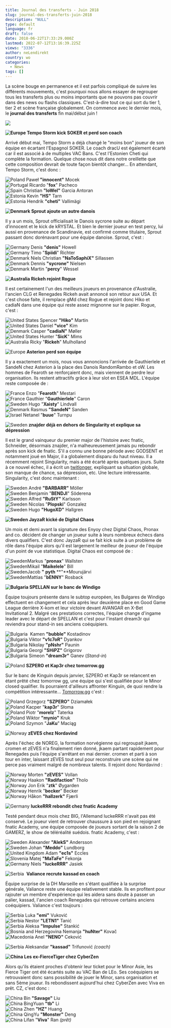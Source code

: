 ```yaml
---
title: Journal des transferts - Juin 2018
slug: journal-des-transferts-juin-2018
description: "NULL"
type: default
language: fr
draft: false
date: 2018-06-22T17:33:29.000Z
lastmod: 2022-07-12T13:16:39.225Z
views: "3336"
author: neLendirekt
country: wo
categories:
  - News
tags: []
---
```

La scène bouge en permanence et il est parfois compliqué de suivre les différents mouvements, c'est pourquoi nous allons essayer de regrouper tous les transferts plus ou moins importants que ne pouvons pas couvrir dans des news ou flashs classiques. C'est-à-dire tout ce qui sort du tier 1, tier 2 et scène française globalement. On commence avec le dernier mois, le **journal des transferts** fin mai/début juin ! 

![](/images/articles/5b2b6e8e626b5/images/L5BxrAKdiFV9LHNjUs2gRF3POHo2tkrNNyp7gI1y.png)

**![Europe](/images/countries/eu.svg)⁠ Tempo Storm kick SOKER et perd son coach**

Arrivé début mai, Tempo Storm a déjà changé le "moins bon" joueur de son équipe en écartant l'Espagnol SOKER. Le coach dracU est également écarté car il est associé à de multiples VAC Bans. C'est l'Estonien Cheti qui complète la formation. Quelque chose nous dit dans notre oreillette que cette composition devrait de toute façon bientôt changer... En attendant, Tempo Storm, c'est donc :

![Poland](/images/countries/pl.svg)⁠ Paweł **"innocent"** Mocek  
![Portugal](/images/countries/pt.svg)⁠ Ricardo "**fox**" Pacheco  
![Spain](/images/countries/es.svg)⁠ Christian **"loWel"** Garcia Antoran  
![Estonia](/images/countries/ee.svg)⁠ Kevin **"HS"** Tarn  
![Estonia](/images/countries/ee.svg)⁠ Hendrik **"cheti"** Vallimägi

**![Denmark](/images/countries/dk.svg)⁠ Sprout ajoute un autre danois**

Il y a un mois, Sprout officialisait ⁠le Danois sycrone suite au départ d’innocent et le kick de kRYSTAL. Et bien le dernier joueur en test percy, lui aussi en provenance de Scandinavie, est confirmé comme titulaire, Sprout passant donc dorénavant pour une équipe danoise. Sprout, c'est : 

![Germany](/images/countries/de.svg)⁠ Denis **"denis"** Howell  
![Germany](/images/countries/de.svg)⁠ Timo "**Spiidi**" Richter  
![Denmark](/images/countries/dk.svg)⁠ Niels Christian **"NaToSaphiX"** Sillassen  
![Denmark](/images/countries/dk.svg)⁠ Dennis **"sycrone"** Nielsen  
![Denmark](/images/countries/dk.svg)⁠ Martin "**percy**" Wessel

**![Australia](/images/countries/au.svg)⁠ Rickeh rejoint Rogue**

Il est certainement l'un des meilleurs joueurs en provenance d'Australie, l'ancien CLG et Renegades Rickeh avait annoncé son retour aux USA. Et c'est chose faite, il remplace gMd chez Rogue et rejoint donc Hiko et cadiaN dans une équipe qui reste assez mignonne sur le papier. Rogue, c'est :

![United States](/images/countries/us.svg)⁠ Spencer **"Hiko"** Martin  
![United States](/images/countries/us.svg)⁠ Daniel **"vice"** Kim  
![Denmark](/images/countries/dk.svg)⁠ Casper **"cadiaN"** Møller  
![United States](/images/countries/us.svg)⁠ Hunter "**SicK**" Mims  
![Australia](/images/countries/au.svg)⁠ Ricky "**Rickeh**" Mulholland

![Europe](/images/countries/eu.svg)⁠ **Asterion perd son équipe**

Il y a exactement un mois, nous vous annoncions l'arrivée de Gauthierlele et SandeN chez Asterion à la place des Danois RandomRambo et oW. Les hommes de Fearoth se renforçaient donc, mais viennent de perdre leur organisation. Ils restent attractifs grâce à leur slot en ESEA MDL. L'équipe reste composée de :

![France](/images/countries/fr.svg)⁠ ⁠Enzo "**Fearoth**" Mestari  
![France](/images/countries/fr.svg)⁠ Gauthier "**Gauthierlele**" Caron  
![Sweden](/images/countries/se.svg)⁠ Hugo "**Xaisty**" Lindvall  
![Denmark](/images/countries/dk.svg)⁠ Rasmus **"SandeN"** Sanden  
![Israel](/images/countries/il.svg)⁠ Netanel "**buue**" Turnpu

![Sweden](/images/countries/se.svg)⁠ **znajder déjà en dehors de Singularity et explique sa dépression**

Il est le grand vainqueur du premier major de l'histoire avec fnatic, Schneider, désormais znajder, n'a malheureusement jamais pu rebondir après son kick de fnatic. S'il a connu une bonne période avec GODSENT et notamment joué en Major, il a globalement disparu du haut niveau. Il a récemment rejoint Singularity, mais a été écarté après quelques jours. Suite à ce nouvel échec, il a écrit un [twitlonger](https://twitter.com/znajdsanity/status/1005785188381741056), expliquant sa situation globale, son manque de chance, sa dépression, etc. Une lecture intéressante. Singularity, c'est donc maintenant :

![Sweden](/images/countries/se.svg)⁠ André **"BARBARR"** Möller  
![Sweden](/images/countries/se.svg)⁠ Benjamin "**BENDJI**" Söderena  
![Sweden](/images/countries/se.svg)⁠ Alfred **"RuStY"** Karlsson  
![Sweden](/images/countries/se.svg)⁠ Nicolas "**Plopski**" Gonzalez  
![Sweden](/images/countries/se.svg)⁠ Hugo **"HugoXD"** Hallgren

**![Sweden](/images/countries/se.svg)⁠ JayzaR kické de Digital Chaos**

Un mois et demi avant la signature des Enyoy chez Digital Chaos, Pronax and co. décident de changer un joueur suite à leurs nombreux échecs dans divers qualifiers. C'est donc JayzaR qui se fait kick suite à un problème de rôle dans l'équipe alors qu'il est largement le meilleur de joueur de l'équipe d'un point de vue statistique. Digital Chaos est composé de :

![Sweden](/images/countries/se.svg)⁠Markus "**pronax**" Wallsten  
![Sweden](/images/countries/se.svg)⁠Mikail "**Maikelele**" Bill  
![Sweden](/images/countries/se.svg)⁠Jacob **"** **pyth** **"**Mourujärvi  
![Sweden](/images/countries/se.svg)⁠Mattias "**bENNY**" Rosback

**![Bulgaria](/images/countries/bg.svg)⁠ SPELLAN sur le banc de Windigo**

Équipe toujours présente dans le subtop européen, les Bulgares de Windigo effectuent en changement et cela après leur deuxième place en Good Game League derrière X-kom et leur victoire devant AVANGAR en X-Bet Invitational 2\. Malgré ces prestations correctes, l'équipe change d'ingame leader avec le départ de SPELLAN et c'est pour l'instant dream3r qui reviendra pour stand-in ses anciens coéquipiers. 

![Bulgaria](/images/countries/bg.svg)⁠ ⁠ Kamen **"bubble"** Kostadinov  
![Bulgaria](/images/countries/bg.svg)⁠ Viktor **"v1c7oR"** Dyankov  
![Bulgaria](/images/countries/bg.svg)⁠ Nikolay **"pNshr"** Paunin  
![Bulgaria](/images/countries/bg.svg)⁠ Georgi **"SHiPZ"** Grigorov  
![Bulgaria](/images/countries/bg.svg)⁠ Simeon **"dream3r"** Ganev (_Stand-in_)

![Poland](/images/countries/pl.svg)⁠ **SZPERO et Kap3r chez tomorrow.gg**

Sur le banc de Kinguin depuis janvier, SZPERO et Kap3r se relancent en étant prêté chez tomorrow gg, une équipe qui s'est qualifiée pour le Minor closed qualifier. Ils pourraient d'ailleurs affronter Kinguin, de quoi rendre la compétition intéressante... [Tomorrow.gg](https://Tomorrow.gg) c'est :

![Poland](/images/countries/pl.svg)⁠ Grzegorz **"SZPERO"** Dziamałek  
![Poland](/images/countries/pl.svg)⁠ Kacper "**kap3r**" Słoma  
![Poland](/images/countries/pl.svg)⁠ Piotr "**morelz**" Taterka  
![Poland](/images/countries/pl.svg)⁠ Wiktor **"mynio"** Kruk  
![Poland](/images/countries/pl.svg)⁠ Szymon "**JaKu**" Maciąg

![Norway](/images/countries/no.svg)⁠ **zEVES chez Nordavind**

Après l'échec de NOREG, la formation norvégienne qui regroupait jkaem, cromen et zEVES n'a finalement rien donné, jkaem partant rapidement pour Renegades puis l'équipe s'arrêtant en mai dernier. cromen et parti à son tour en inter, laissant zEVES tout seul pour reconstruire une scène qui ne perce pas vraiment malgré de nombreux talents. Il rejoint donc Nordavind :

![Norway](/images/countries/no.svg)⁠ Morten **"zEVES"** Vollan  
![Norway](/images/countries/no.svg)⁠ Haakon **"Radifaction"** Tholo  
![Norway](/images/countries/no.svg)⁠ Jon Erik "**ztk**" Øygarden  
![Norway](/images/countries/no.svg)⁠ Henrik "**becker**" Becker  
![Norway](/images/countries/no.svg)⁠ Håkon **"hallzerk"** Fjærli

![Germany](/images/countries/de.svg)⁠ **luckeRRR rebondit chez fnatic Academy**

Testé pendant deux mois chez BIG, l'Allemand luckeRRR n'avait pas été conservé. Le joueur vient de retrouver chaussure à son pied en rejoignant fnatic Academy, une équipe composée de joueurs sortant de la saison 2 de GAMERZ, le show de téléréalité suédois. fnatic Academy, c'est :

![Sweden](/images/countries/se.svg)⁠ Alexander **"AlekS"** Andersson  
![Sweden](/images/countries/se.svg)⁠ Johan **"Meddo"** Lundborg  
![United Kingdom](/images/countries/gb.svg)⁠ Adam **"ec1s"** Eccles  
![Slovenia](/images/countries/si.svg)⁠ Matej **"MaTaFe"** Fekonja  
![Germany](/images/countries/de.svg)⁠ Niels **"luckeRRR"** Jasiek

![Serbia](/images/countries/rs.svg)⁠ ⁠ **Valiance recrute kassad en coach**

Équipe surprise de la DH Marseille en s'étant qualifiée à la surprise générale, Valiance reste une équipe relativement stable. Ils en profitent pour rajouter un membre d'expérience qui les aidera sans doute à passer un palier, kassad, l'ancien coach Renegades qui retrouve certains anciens coéquipiers. Valiance c'est toujours :

![Serbia](/images/countries/rs.svg)⁠ Luka **"emi"** Vuković  
![Serbia](/images/countries/rs.svg)⁠ Nestor **"LETN1"** Tanić  
![Serbia](/images/countries/rs.svg)⁠ Aleksa **"Impulse"** Stankić  
![Bosnia and Herzegovina](/images/countries/ba.svg)⁠ Nemanja **"huNter"** Kovač  
![Macedonia](/images/countries/mk.svg)⁠ Anel **"NENO"** Ceković

![Serbia](/images/countries/rs.svg)⁠ Aleksandar **"kassad"** Trifunović _(coach)_

**![China](/images/countries/cn.svg)⁠ Les ex-FierceTiger chez CyberZen**

Alors qu'ils étaient proches d'obtenir leur ticket pour le Minor Asie, les Fierce Tiger ont été écartés suite au VAC Ban de LEo. Ses coéquipiers se retrouvaient donc sans possibilité de jouer le Minor, sans organisation et sans 5ème joueur. Ils rebondissent aujourd'hui chez CyberZen avec Viva en prêt. CZ, c'est donc :

![China](/images/countries/cn.svg)⁠ Bin **"Savage"** Liu  
![China](/images/countries/cn.svg)⁠ BingYuan **"tb"** Li  
![China](/images/countries/cn.svg)⁠ Zhen **"HZ"** Huang  
![China](/images/countries/cn.svg)⁠ QingYu **"Monster"** Deng  
![China](/images/countries/cn.svg)⁠ Lifan "**Viva**" Ran _(prêt)_
